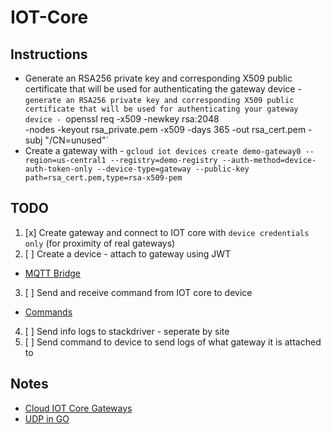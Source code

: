 # IOT-Core

## Instructions
- Generate an RSA256 private key and corresponding X509 public certificate that will be used for authenticating the gateway device - `generate an RSA256 private key and corresponding X509 public certificate that will be used for authenticating your gateway device - `openssl req -x509 -newkey rsa:2048 \
  -nodes -keyout rsa_private.pem -x509 -days 365 -out rsa_cert.pem -subj "/CN=unused"`
- Create a gateway with - `gcloud iot devices create demo-gateway0 --region=us-central1 --registry=demo-registry --auth-method=device-auth-token-only --device-type=gateway --public-key path=rsa_cert.pem,type=rsa-x509-pem`

## TODO
1. [x] Create gateway  and connect to IOT core with `device credentials only` (for proximity of real gateways)
2. [ ] Create a device - attach to gateway using JWT
 - [MQTT Bridge](https://cloud.google.com/iot/docs/how-tos/gateways/mqtt-bridge)
3. [ ] Send and receive command from IOT core to device
 - [Commands](https://cloud.google.com/iot/docs/how-tos/commands)
4. [ ] Send info logs to stackdriver - seperate by site
5. [ ] Send command to device to send logs of what gateway it is attached to

## Notes
- [Cloud IOT Core Gateways](https://codelabs.developers.google.com/codelabs/cloud-iot-core-gateways/index.html#0)
- [UDP in GO](https://jameshfisher.com/2016/11/17/udp-in-go/)
